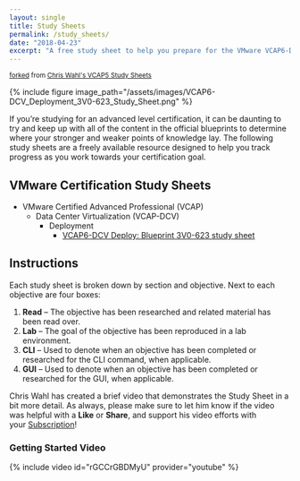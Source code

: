 ```yaml
---
layout: single
title: Study Sheets
permalink: /study_sheets/
date: "2018-04-23"
excerpt: "A free study sheet to help you prepare for the VMware VCAP6-DCV Deploy certification exam by breaking down the blueprints."
---
```

<small>[forked](https://help.github.com/articles/fork-a-repo/) from [Chris Wahl's VCAP5 Study Sheets](http://wahlnetwork.com/publications/study-sheets/)</small>

{% include figure image_path="/assets/images/VCAP6-DCV_Deployment_3V0-623_Study_Sheet.png" %}

If you’re studying for an advanced level certification, it can be daunting to try and keep up with all of the content in the official blueprints to determine where your stronger and weaker points of knowledge lay. The following study sheets are a freely available resource designed to help you track progress as you work towards your certification goal.

## VMware Certification Study Sheets

* VMware Certified Advanced Professional (VCAP)
  * Data Center Virtualization (VCAP-DCV)
    * Deployment
      * [VCAP6-DCV Deploy: Blueprint 3V0-623 study sheet](https://docs.google.com/document/d/1mT9KUCofckekTIAQC6_PCqkO9J4yGcbU_NO__SzTUSI/edit?usp=sharing)

## Instructions

Each study sheet is broken down by section and objective. Next to each objective are four boxes:

1. **Read** – The objective has been researched and related material has been read over.
1. **Lab** – The goal of the objective has been reproduced in a lab environment.
1. **CLI** – Used to denote when an objective has been completed or researched for the CLI command, when applicable.
1. **GUI** – Used to denote when an objective has been completed or researched for the GUI, when applicable.

Chris Wahl has created a brief video that demonstrates the Study Sheet in a bit more detail. As always, please make sure to let him know if the video was helpful with a **Like** or **Share**, and support his video efforts with your [Subscription](https://www.youtube.com/subscription_center?add_user=wahlnetwork)!

### Getting Started Video

{% include video id="rGCCrGBDMyU" provider="youtube" %}
